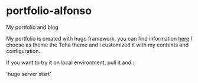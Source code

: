 # portfolio-alfonso
My portfolio and blog

My portfolio is created with hugo framework, you can find information [here](https://gohugo.io/)
I choose as theme the Toha theme and i customized it with my contents and configuration.

If you want to try it on local environment, pull it and :

'hugo server start'
